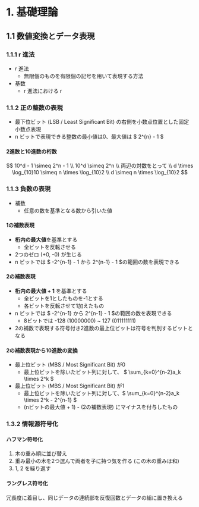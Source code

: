# 1. 基礎理論

## 1.1 数値変換とデータ表現

### 1.1.1 r  進法

- r 進法
  - 無限個のものを有限個の記号を用いて表現する方法
- 基数
  - r 進法における r

### 1.1.2 正の整数の表現

- 最下位ビット (LSB / Least Significant Bit) の右側を小数点位置とした固定小数点表現
- n ビットで表現できる整数の最小値は0、最大値は $ 2^{n} - 1 $

#### 2進数と10進数の桁数

$$
10^d - 1 \simeq 2^n - 1 \\
10^d \simeq 2^n \\
両辺の対数をとって \\
d \times \log_{10}10 \simeq n \times \log_{10}2 \\
d \simeq n \times \log_{10}2
$$

### 1.1.3 負数の表現

- 補数
  - 任意の数を基準となる数から引いた値

#### 1の補数表現

- **桁内の最大値**を基準とする
  - 全ビットを反転させる
- 2つのゼロ (+0, -0) が生じる
- n ビットでは $ -2^{n-1} - 1 から 2^{n-1} - 1 $の範囲の数を表現できる

#### 2の補数表現

- **桁内の最大値 + 1** を基準とする
  - 全ビットを1としたものを-1とする
  - 各ビットを反転させて1加えたもの
- n ビットでは $ -2^{n-1} から 2^{n-1} - 1 $の範囲の数を表現できる
  - 8ビットでは -128 (10000000) ~ 127 (011111111)
- 2の補数で表現する符号付き2進数の最上位ビットは符号を判別するビットとなる

#### 2の補数表現から10進数の変換

- 最上位ビット (MBS / Most Significant Bit) が0
  - 最上位ビットを除いたビット列に対して、 $ \sum_{k=0}^{n-2}a_k \times 2^k $
- 最上位ビット (MBS / Most Significant Bit) が1
  - 最上位ビットを除いたビット列に対して、$ \sum_{k=0}^{n-2}a_k \times 2^k - 2^{n-1} $
  - (nビットの最大値 + 1) - (2の補数表現) にマイナスを付与したもの

### 1.3.2 情報源符号化

#### ハフマン符号化

1. 木の重み順に並び替え
2. 重み最小の木を2つ選んで両者を子に持つ気を作る (この木の重みは和)
3. 1, 2 を繰り返す

#### ラングレス符号化

冗長度に着目し、同じデータの連続部を反復回数とデータの組に置き換える
